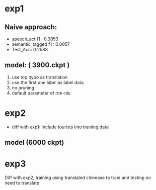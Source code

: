 # exp1

## Naive approach:
- speech_act f1 : 0.3853
- semantic_tagged f1 : 0.0057
- Test_Acc: 0.2588

## model:  ( 3900.ckpt )
1. use top hypo as translation
2. use the first one label as label data
3. no pruning
4. default parameter of rnn-nlu

# exp2
- diff with exp1: Include tourists into training data

## model (6000 ckpt)

# exp3
Diff with exp2, training using translated chinease to train and testing no need to translate

